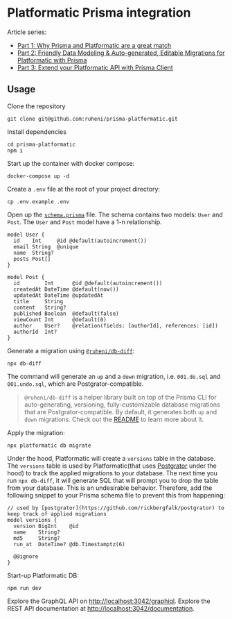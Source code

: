 # Platformatic Prisma integration

Article series:
- [Part 1: Why Prisma and Platformatic are a great match ](https://dev.to/prisma/why-prisma-and-platformatic-are-a-great-match-2dkl)
- [Part 2: Friendly Data Modeling & Auto-generated, Editable Migrations for Platformatic with Prisma](https://dev.to/prisma/friendly-data-modeling-auto-generated-editable-migrations-for-platformatic-with-prisma-dib)
- [Part 3: Extend your Platformatic API with Prisma Client](https://dev.to/prisma/extend-your-platformatic-api-with-prisma-client-3p92)


## Usage

Clone the repository

```
git clone git@github.com:ruheni/prisma-platformatic.git
```

Install dependencies
```
cd prisma-platformatic
npm i
```

Start up the container with docker compose:
```
docker-compose up -d
```

Create a `.env` file at the root of your project directory:

```
cp .env.example .env
```

Open up the [`schema.prisma`](./prisma/schema.prisma) file. The schema contains two models: `User` and `Post`. The `User` and `Post` model have a 1-n relationship.

```prisma
model User {
  id    Int     @id @default(autoincrement())
  email String  @unique
  name  String?
  posts Post[]
}

model Post {
  id        Int      @id @default(autoincrement())
  createdAt DateTime @default(now())
  updatedAt DateTime @updatedAt
  title     String
  content   String?
  published Boolean  @default(false)
  viewCount Int      @default(0)
  author    User?    @relation(fields: [authorId], references: [id])
  authorId  Int?
}
```

Generate a migration using [`@ruheni/db-diff`](https://github.com/ruheni/db-diff):
```
npx db-diff
```

The command will generate an `up` and a `down` migration, i.e. `001.do.sql` and `001.undo.sql`, which are Postgrator-compatible.

> `@ruheni/db-diff` is a helper library built on top of the Prisma CLI for auto-generating, versioning, fully-customizable database migrations that are Postgrator-compatible. By default, it generates both `up` and `down` migrations. Check out the [README](https://github.com/ruheni/db-diff/blob/main/README.md) to learn more about it.


Apply the migration:

```
npx platformatic db migrate
```

Under the hood, Platformatic will create a `versions` table in the database. The `versions` table is used by Platformatic(that uses [Postgrator]() under the hood) to track the applied migrations to your database. The next time you run `npx db-diff`, it will generate SQL that will prompt you to drop the table from your database. This is an undesirable behavior. Therefore, add the following snippet to your Prisma schema file to prevent this from happening:

```prisma
// used by [postgrator](https://github.com/rickbergfalk/postgrator) to keep track of applied migrations
model versions {
  version BigInt    @id
  name    String?
  md5     String?
  run_at  DateTime? @db.Timestamptz(6)

  @@ignore
}
```

Start-up Platformatic DB:
```
npm run dev
```

Explore the GraphQL API on [http://localhost:3042/graphiql](http://localhost:3042/graphiql).
Explore the REST API documentation at [http://localhost:3042/documentation](http://localhost:3042/documentation).
